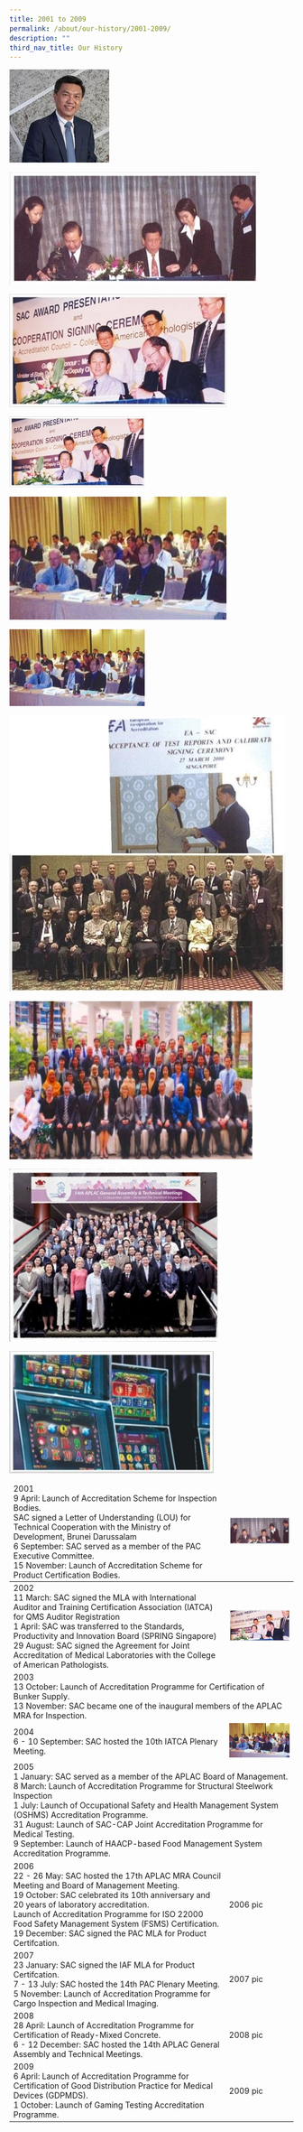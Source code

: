 ```yaml
---
title: 2001 to 2009
permalink: /about/our-history/2001-2009/
description: ""
third_nav_title: Our History
---
```

<img src="/images/about/our-organisation-structure/TanKaiHoe.jpg" alt="Tan Kai Hoe" style="width:177px">
	


![2001](/images/about/milestone/sac-milestone-2001-04-09.jpg)
	
	
![2002](/images/about/milestone/sac-milestone-2002-08-29.jpg)


<img src="/images/about/milestone/sac-milestone-2002-08-29.jpg" style="width:240px">







![2004](/images/about/milestone/sac-milestone-2004-10-06.jpg)

<img src="/images/about/milestone/sac-milestone-2004-10-06.jpg" style="width:240px">







![2006](/images/about/milestone/sac-milestone-2000-03-27-and-2000-11-02.jpg)	
	

![2007](/images/about/milestone/sac-milestone-2007-07-11.jpg)
	


![2008](/images/about/milestone/sac-milestone-2008-12-06.jpg)
	
![2009](/images/about/milestone/sac-milestone-2009-10-01.jpg)	
	

	
	
	
	
	
	
	
	
	
	
	
<table><thead>
  <tr>
    <td>2001<br>9 April: Launch of Accreditation Scheme for Inspection Bodies.<br>SAC signed a Letter of Understanding (LOU) for Technical Cooperation with the Ministry of Development, Brunei Darussalam<br>6 September: SAC served as a member of the PAC Executive Committee.<br>15 November: Launch of Accreditation Scheme for Product Certification Bodies.</td>
    <td> <img src="/images/about/milestone/sac-milestone-2001-04-09.jpg" style="width:240px"></td>
  </tr>
</thead>
<tbody>
  <tr>
    <td>2002<br>11 March: SAC signed the MLA with International Auditor and Training Certification Association (IATCA) for QMS Auditor Registration<br>1 April: SAC was transferred to the Standards, Productivity and Innovation Board (SPRING Singapore)<br>29 August: SAC signed the Agreement for Joint Accreditation of Medical Laboratories with the College of American Pathologists.</td>
    <td><img src="/images/about/milestone/sac-milestone-2002-08-29.jpg" style="width:240px"></td>
  </tr>
  <tr>
    <td colspan="2">2003<br>13 October: Launch of Accreditation Programme for Certification of Bunker Supply.<br>13 November: SAC became one of the inaugural members of the APLAC MRA for Inspection.</td>
  </tr>
  <tr>
    <td>2004<br>6 - 10 September: SAC hosted the 10th IATCA Plenary Meeting.</td>
    <td><img src="/images/about/milestone/sac-milestone-2004-10-06.jpg" style="width:240px">

</td>
  </tr>
  <tr>
    <td colspan="2">2005<br>1 January: SAC served as a member of the APLAC Board of Management.<br>8 March: Launch of Accreditation Programme for Structural Steelwork Inspection <br>1 July: Launch of Occupational Safety and Health Management System (OSHMS) Accreditation Programme.<br>31 August: Launch of SAC-CAP Joint Accreditation Programme for Medical Testing.<br>9 September: Launch of HAACP-based Food Management System Accreditation Programme.</td>
  </tr>
  <tr>
    <td>2006<br>22 - 26 May: SAC hosted the 17th APLAC MRA Council Meeting and Board of Management Meeting. <br>19 October: SAC celebrated its 10th anniversary and 20 years of laboratory accreditation.<br>Launch of Accreditation Programme for ISO 22000 Food Safety Management System (FSMS) Certification.<br>19 December: SAC signed the PAC MLA for Product Certifcation.</td>
    <td>2006 pic</td>
  </tr>
  <tr>
    <td>2007<br>23 January: SAC signed the IAF MLA for Product Certifcation.<br>7 - 13 July: SAC hosted the 14th PAC Plenary Meeting. <br>5 November: Launch of Accreditation Programme for Cargo Inspection and Medical Imaging.</td>
    <td>2007 pic</td>
  </tr>
  <tr>
    <td>2008<br>28 April: Launch of Accreditation Programme for Certification of Ready-Mixed Concrete.<br>6 - 12 December: SAC hosted the 14th APLAC General Assembly and Technical Meetings.</td>
    <td>2008 pic</td>
  </tr>
  <tr>
    <td>2009<br>6 April: Launch of Accreditation Programme for Certification of Good Distribution Practice for Medical Devices (GDPMDS).<br>1 October: Launch of Gaming Testing Accreditation Programme.</td>
    <td>2009 pic</td>
  </tr>
</tbody>
</table>